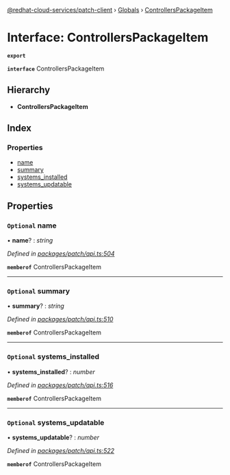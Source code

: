 [@redhat-cloud-services/patch-client](../README.md) › [Globals](../globals.md) › [ControllersPackageItem](controllerspackageitem.md)

# Interface: ControllersPackageItem

**`export`** 

**`interface`** ControllersPackageItem

## Hierarchy

* **ControllersPackageItem**

## Index

### Properties

* [name](controllerspackageitem.md#optional-name)
* [summary](controllerspackageitem.md#optional-summary)
* [systems_installed](controllerspackageitem.md#optional-systems_installed)
* [systems_updatable](controllerspackageitem.md#optional-systems_updatable)

## Properties

### `Optional` name

• **name**? : *string*

*Defined in [packages/patch/api.ts:504](https://github.com/RedHatInsights/javascript-clients/blob/c21a0a5/packages/patch/api.ts#L504)*

**`memberof`** ControllersPackageItem

___

### `Optional` summary

• **summary**? : *string*

*Defined in [packages/patch/api.ts:510](https://github.com/RedHatInsights/javascript-clients/blob/c21a0a5/packages/patch/api.ts#L510)*

**`memberof`** ControllersPackageItem

___

### `Optional` systems_installed

• **systems_installed**? : *number*

*Defined in [packages/patch/api.ts:516](https://github.com/RedHatInsights/javascript-clients/blob/c21a0a5/packages/patch/api.ts#L516)*

**`memberof`** ControllersPackageItem

___

### `Optional` systems_updatable

• **systems_updatable**? : *number*

*Defined in [packages/patch/api.ts:522](https://github.com/RedHatInsights/javascript-clients/blob/c21a0a5/packages/patch/api.ts#L522)*

**`memberof`** ControllersPackageItem
